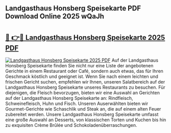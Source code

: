 ## Landgasthaus Honsberg Speisekarte PDF Download Online 2025 wQaJh

# <h2><a href="http://gcanc6x.nevu.top/?p=Landgasthaus+Honsberg+Speisekarte">🔗 👉🔴 Landgasthaus Honsberg Speisekarte 2025 PDF</a></h2>

[![Landgasthaus Honsberg Speisekarte 2025 PDF](https://i.imgur.com/dBaPXMq.png)](http://gcanc6x.nevu.top/?p=Landgasthaus+Honsberg+Speisekarte)
Auf der Landgasthaus Honsberg Speisekarte finden Sie nicht nur eine Liste der angebotenen Gerichte in einem Restaurant oder Café, sondern auch etwas, das für Ihren Geschmack köstlich und geeignet ist. Wenn Sie nach einem leichten und frischen Gericht suchen, empfehlen wir Ihnen, unseren Salatbereich auf der Landgasthaus Honsberg Speisekarte unseres Restaurants zu besuchen. Für diejenigen, die Fleisch bevorzugen, bieten wir eine Auswahl an Gerichten auf der Landgasthaus Honsberg Speisekarte an: Rindfleisch, Schweinefleisch, Huhn und Fisch. Unseren Auserwählten bieten wir Gourmet-Gerichte wie Schaschlik und Steak an, die auf einem alten Feuer zubereitet werden. Unsere Landgasthaus Honsberg Speisekarte umfasst eine große Auswahl an Desserts, von klassischen Torten und Kuchen bis hin zu exquisiten Crème Brûlée und Schokoladenüberraschungen.
